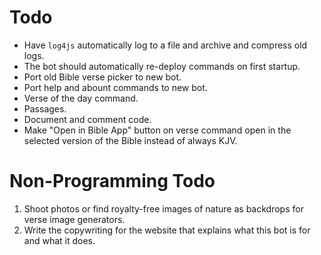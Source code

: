 # Todo

* Have `log4js` automatically log to a file and archive and compress old logs.
* The bot should automatically re-deploy commands on first startup.
* Port old Bible verse picker to new bot.
* Port help and abount commands to new bot.
* Verse of the day command.
* Passages.
* Document and comment code.
* Make "Open in Bible App" button on verse command open in the selected version of the Bible instead of always KJV.

# Non-Programming Todo

1. Shoot photos or find royalty-free images of nature as backdrops for verse image generators.
2. Write the copywriting for the website that explains what this bot is for and what it does.
